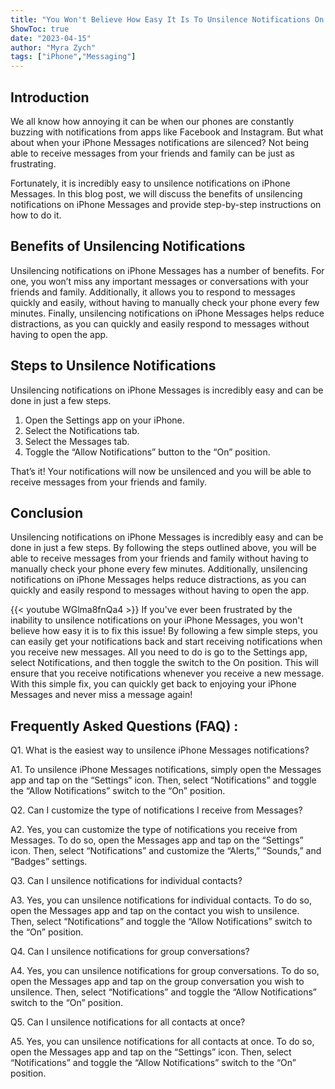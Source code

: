 ```yaml
---
title: "You Won't Believe How Easy It Is To Unsilence Notifications On iPhone Messages!"
ShowToc: true 
date: "2023-04-15"
author: "Myra Zych" 
tags: ["iPhone","Messaging"]
---
```

## Introduction

We all know how annoying it can be when our phones are constantly buzzing with notifications from apps like Facebook and Instagram. But what about when your iPhone Messages notifications are silenced? Not being able to receive messages from your friends and family can be just as frustrating. 

Fortunately, it is incredibly easy to unsilence notifications on iPhone Messages. In this blog post, we will discuss the benefits of unsilencing notifications on iPhone Messages and provide step-by-step instructions on how to do it. 

## Benefits of Unsilencing Notifications

Unsilencing notifications on iPhone Messages has a number of benefits. For one, you won’t miss any important messages or conversations with your friends and family. Additionally, it allows you to respond to messages quickly and easily, without having to manually check your phone every few minutes. Finally, unsilencing notifications on iPhone Messages helps reduce distractions, as you can quickly and easily respond to messages without having to open the app. 

## Steps to Unsilence Notifications

Unsilencing notifications on iPhone Messages is incredibly easy and can be done in just a few steps. 

1. Open the Settings app on your iPhone. 
2. Select the Notifications tab. 
3. Select the Messages tab. 
4. Toggle the “Allow Notifications” button to the “On” position. 

That’s it! Your notifications will now be unsilenced and you will be able to receive messages from your friends and family. 

## Conclusion

Unsilencing notifications on iPhone Messages is incredibly easy and can be done in just a few steps. By following the steps outlined above, you will be able to receive messages from your friends and family without having to manually check your phone every few minutes. Additionally, unsilencing notifications on iPhone Messages helps reduce distractions, as you can quickly and easily respond to messages without having to open the app.

{{< youtube WGlma8fnQa4 >}} 
If you've ever been frustrated by the inability to unsilence notifications on your iPhone Messages, you won't believe how easy it is to fix this issue! By following a few simple steps, you can easily get your notifications back and start receiving notifications when you receive new messages. All you need to do is go to the Settings app, select Notifications, and then toggle the switch to the On position. This will ensure that you receive notifications whenever you receive a new message. With this simple fix, you can quickly get back to enjoying your iPhone Messages and never miss a message again!

## Frequently Asked Questions (FAQ) :
Q1. What is the easiest way to unsilence iPhone Messages notifications?

A1. To unsilence iPhone Messages notifications, simply open the Messages app and tap on the “Settings” icon. Then, select “Notifications” and toggle the “Allow Notifications” switch to the “On” position.

Q2. Can I customize the type of notifications I receive from Messages?

A2. Yes, you can customize the type of notifications you receive from Messages. To do so, open the Messages app and tap on the “Settings” icon. Then, select “Notifications” and customize the “Alerts,” “Sounds,” and “Badges” settings.

Q3. Can I unsilence notifications for individual contacts?

A3. Yes, you can unsilence notifications for individual contacts. To do so, open the Messages app and tap on the contact you wish to unsilence. Then, select “Notifications” and toggle the “Allow Notifications” switch to the “On” position.

Q4. Can I unsilence notifications for group conversations?

A4. Yes, you can unsilence notifications for group conversations. To do so, open the Messages app and tap on the group conversation you wish to unsilence. Then, select “Notifications” and toggle the “Allow Notifications” switch to the “On” position.

Q5. Can I unsilence notifications for all contacts at once?

A5. Yes, you can unsilence notifications for all contacts at once. To do so, open the Messages app and tap on the “Settings” icon. Then, select “Notifications” and toggle the “Allow Notifications” switch to the “On” position.


